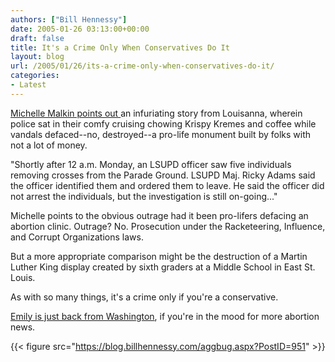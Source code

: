 ```yaml
---
authors: ["Bill Hennessy"]
date: 2005-01-26 03:13:00+00:00
draft: false
title: It's a Crime Only When Conservatives Do It
layout: blog
url: /2005/01/26/its-a-crime-only-when-conservatives-do-it/
categories:
- Latest
---
```


[ Michelle Malkin points out ](https://michellemalkin.com/archives/001333.htm)an infuriating story from Louisanna, wherein police sat in their comfy cruising chowing Krispy Kremes and coffee while vandals defaced--no, destroyed--a pro-life monument built by folks with not a lot of money.  



"Shortly after 12 a.m. Monday, an LSUPD officer saw five individuals removing crosses from the Parade Ground. LSUPD Maj. Ricky Adams said the officer identified them and ordered them to leave. He said the officer did not arrest the individuals, but the investigation is still on-going..."  





  
Michelle points to the obvious outrage had it been pro-lifers defacing an abortion clinic. Outrage? No. Prosecution under the Racketeering, Influence, and Corrupt Organizations laws.   
  
But a more appropriate comparison might be the destruction of a Martin Luther King display created by sixth graders at a Middle School in East St. Louis.   
  
As with so many things, it's a crime only if you're a conservative.




[Emily is just back from Washington](https://afterabortion.blogspot.com/2005/01/back-from-march.html), if you're in the mood for more abortion news.

{{< figure src="https://blog.billhennessy.com/aggbug.aspx?PostID=951" >}}


